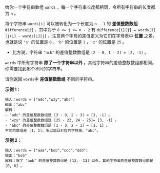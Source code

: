 给你一个字符串数组 `words` ，每一个字符串长度都相同，令所有字符串的长度都为 `n` 。

每个字符串 `words[i]` 可以被转化为一个长度为 `n - 1` 的 **差值整数数组** `difference[i]` ，其中对于 `0 <= j <= n - 2` 有 `difference[i][j] = words[i][j+1] - words[i][j]` 。注意两个字母的差值定义为它们在字母表中 **位置** 之差，也就是说 `'a'` 的位置是 `0` ，`'b'` 的位置是 `1` ，`'z'` 的位置是 `25` 。

- 比方说，字符串 `"acb"` 的差值整数数组是 `[2 - 0, 1 - 2] = [2, -1]` 。

`words` 中所有字符串 **除了一个字符串以外** ，其他字符串的差值整数数组都相同。你需要找到那个不同的字符串。

请你返回 `words`中 **差值整数数组** 不同的字符串。

 

**示例 1：**

```
输入：words = ["adc","wzy","abc"]
输出："abc"
解释：
- "adc" 的差值整数数组是 [3 - 0, 2 - 3] = [3, -1] 。
- "wzy" 的差值整数数组是 [25 - 22, 24 - 25]= [3, -1] 。
- "abc" 的差值整数数组是 [1 - 0, 2 - 1] = [1, 1] 。
不同的数组是 [1, 1]，所以返回对应的字符串，"abc"。
```

**示例 2：**

```
输入：words = ["aaa","bob","ccc","ddd"]
输出："bob"
解释：除了 "bob" 的差值整数数组是 [13, -13] 以外，其他字符串的差值整数数组都是 [0, 0] 。
```

 